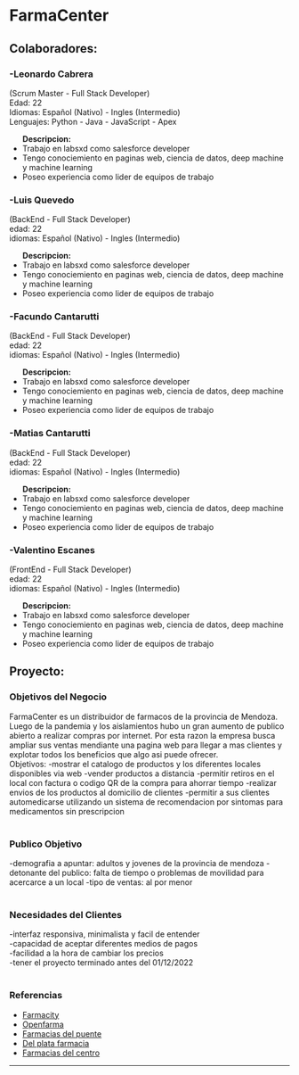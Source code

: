 # <b>FarmaCenter</b>

## <b>Colaboradores:</b>
### <b>-Leonardo Cabrera</b>
(Scrum Master - Full Stack Developer)
<br/>
Edad: 22
<br/>
Idiomas: Español (Nativo) - Ingles (Intermedio)
<br/>
Lenguajes: Python - Java - JavaScript - Apex
<br/>
<ul> <b>Descripcion:</b>
	<li>Trabajo en labsxd como salesforce developer</li>
	<li>Tengo conociemiento en paginas web, ciencia de datos, deep machine y machine learning</li>
	<li>Poseo experiencia como lider de equipos de trabajo</li>
</ul>


### <b>-Luis Quevedo</b>
(BackEnd - Full Stack Developer)
<br/>
edad: 22
<br/>
idiomas: Español (Nativo) - Ingles (Intermedio)
<br/>
<ul> <b>Descripcion:</b>
	<li>Trabajo en labsxd como salesforce developer</li>
	<li>Tengo conociemiento en paginas web, ciencia de datos, deep machine y machine learning</li>
	<li>Poseo experiencia como lider de equipos de trabajo</li>
</ul>

### <b>-Facundo Cantarutti</b>
(BackEnd - Full Stack Developer)
<br/>
edad: 22
<br/>
idiomas: Español (Nativo) - Ingles (Intermedio)
<br/>
<ul> <b>Descripcion:</b>
	<li>Trabajo en labsxd como salesforce developer</li>
	<li>Tengo conociemiento en paginas web, ciencia de datos, deep machine y machine learning</li>
	<li>Poseo experiencia como lider de equipos de trabajo</li>
</ul>

### <b>-Matias Cantarutti</b>
(BackEnd - Full Stack Developer)
<br/>
edad: 22
<br/>
idiomas: Español (Nativo) - Ingles (Intermedio)
<br/>
<ul> <b>Descripcion:</b>
	<li>Trabajo en labsxd como salesforce developer</li>
	<li>Tengo conociemiento en paginas web, ciencia de datos, deep machine y machine learning</li>
	<li>Poseo experiencia como lider de equipos de trabajo</li>
</ul>

### <b>-Valentino Escanes</b>
(FrontEnd - Full Stack Developer)
<br/>
edad: 22
<br/>
idiomas: Español (Nativo) - Ingles (Intermedio)
<br/>
<ul> <b>Descripcion:</b>
	<li>Trabajo en labsxd como salesforce developer</li>
	<li>Tengo conociemiento en paginas web, ciencia de datos, deep machine y machine learning</li>
	<li>Poseo experiencia como lider de equipos de trabajo</li>
</ul>

## <b>Proyecto:</b>
### <b>Objetivos del Negocio</b>
FarmaCenter es un distribuidor de farmacos de la provincia de Mendoza. Luego de la pandemia y los aislamientos hubo un gran aumento de publico abierto a realizar compras por internet. Por esta razon la empresa busca ampliar sus ventas mendiante una pagina web para llegar a mas clientes y explotar todos los beneficios que algo asi puede ofrecer. 
<br/>
Objetivos: 
-mostrar el catalogo de productos y los diferentes locales disponibles via web
-vender productos a distancia
-permitir retiros en el local con factura o codigo QR de la compra para ahorrar tiempo
-realizar envios de los productos al domicilio de clientes
-permitir a sus clientes automedicarse utilizando un sistema de recomendacion por sintomas para medicamentos sin prescripcion 
<br/>
<br/>
### <b>Publico Objetivo</b>
-demografia a apuntar: adultos y jovenes de la provincia de mendoza
-detonante del publico: falta de tiempo o problemas de movilidad para acercarce a un local
-tipo de ventas: al por menor
<br/><br/>
### <b>Necesidades del Clientes</b>
-interfaz responsiva, minimalista y facil de entender
<br/>
-capacidad de aceptar diferentes medios de pagos
<br/>
-facilidad a la hora de cambiar los precios
<br/>
-tener el proyecto terminado antes del 01/12/2022
<br/><br/>
### <b>Referencias</b>
<ul>
<li>
<a href="https://www.farmacity.com">Farmacity</a>
</li>
<li>
<a href="https://www.openfarma.com.ar">Openfarma</a>
</li>
<li>
<a href="https://www.farmaciadelpuente.com.ar">Farmacias del puente</a>
</li>
<li>
<a href="https://www.farmaciasdelplata.com">Del plata farmacia</a>
</li>
<li>
<a href="https://farmaciasdelcentro.com">Farmacias del centro</a>
</li>
</ul><hr>
